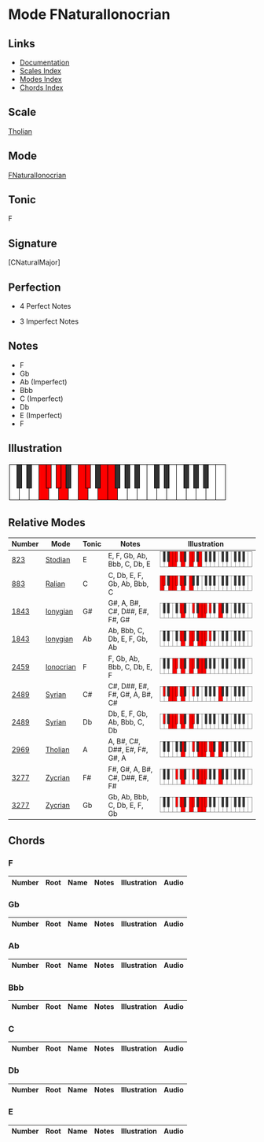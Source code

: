 # Mode FNaturalIonocrian

## Links

- [Documentation](index.md)
- [Scales Index](Scales.md)
- [Modes Index](Modes.md)
- [Chords Index](Chords.md)

## Scale

[Tholian](ScaleTholian.md)

## Mode

[FNaturalIonocrian](ModeFNaturalIonocrian.md)

## Tonic

F

## Signature

[CNaturalMajor]

## Perfection

 - 4 Perfect Notes

 - 3 Imperfect Notes

## Notes

- F
- Gb
- Ab (Imperfect)
- Bbb
- C (Imperfect)
- Db
- E (Imperfect)
- F

## Illustration

![FNaturalIonocrian](ModeFNaturalIonocrian.png)

## Relative Modes

| Number | Mode | Tonic | Notes | Illustration |
|--------|------|-------|-------|--------------|
| [823](https://ianring.com/musictheory/scales/823) | [Stodian](ModeStodian.md) | E | E, F, Gb, Ab, Bbb, C, Db, E | ![ENaturalStodian](ModeENaturalStodian.png) |
| [883](https://ianring.com/musictheory/scales/883) | [Ralian](ModeRalian.md) | C | C, Db, E, F, Gb, Ab, Bbb, C | ![CNaturalRalian](ModeCNaturalRalian.png) |
| [1843](https://ianring.com/musictheory/scales/1843) | [Ionygian](ModeIonygian.md) | G# | G#, A, B#, C#, D##, E#, F#, G# | ![GSharpIonygian](ModeGSharpIonygian.png) |
| [1843](https://ianring.com/musictheory/scales/1843) | [Ionygian](ModeIonygian.md) | Ab | Ab, Bbb, C, Db, E, F, Gb, Ab | ![AFlatIonygian](ModeAFlatIonygian.png) |
| [2459](https://ianring.com/musictheory/scales/2459) | [Ionocrian](ModeIonocrian.md) | F | F, Gb, Ab, Bbb, C, Db, E, F | ![FNaturalIonocrian](ModeFNaturalIonocrian.png) |
| [2489](https://ianring.com/musictheory/scales/2489) | [Syrian](ModeSyrian.md) | C# | C#, D##, E#, F#, G#, A, B#, C# | ![CSharpSyrian](ModeCSharpSyrian.png) |
| [2489](https://ianring.com/musictheory/scales/2489) | [Syrian](ModeSyrian.md) | Db | Db, E, F, Gb, Ab, Bbb, C, Db | ![DFlatSyrian](ModeDFlatSyrian.png) |
| [2969](https://ianring.com/musictheory/scales/2969) | [Tholian](ModeTholian.md) | A | A, B#, C#, D##, E#, F#, G#, A | ![ANaturalTholian](ModeANaturalTholian.png) |
| [3277](https://ianring.com/musictheory/scales/3277) | [Zycrian](ModeZycrian.md) | F# | F#, G#, A, B#, C#, D##, E#, F# | ![FSharpZycrian](ModeFSharpZycrian.png) |
| [3277](https://ianring.com/musictheory/scales/3277) | [Zycrian](ModeZycrian.md) | Gb | Gb, Ab, Bbb, C, Db, E, F, Gb | ![GFlatZycrian](ModeGFlatZycrian.png) |

## Chords

### F

| Number | Root | Name | Notes | Illustration | Audio |
|--------|------|------|-------|--------------|-------|

### Gb

| Number | Root | Name | Notes | Illustration | Audio |
|--------|------|------|-------|--------------|-------|

### Ab

| Number | Root | Name | Notes | Illustration | Audio |
|--------|------|------|-------|--------------|-------|

### Bbb

| Number | Root | Name | Notes | Illustration | Audio |
|--------|------|------|-------|--------------|-------|

### C

| Number | Root | Name | Notes | Illustration | Audio |
|--------|------|------|-------|--------------|-------|

### Db

| Number | Root | Name | Notes | Illustration | Audio |
|--------|------|------|-------|--------------|-------|

### E

| Number | Root | Name | Notes | Illustration | Audio |
|--------|------|------|-------|--------------|-------|

